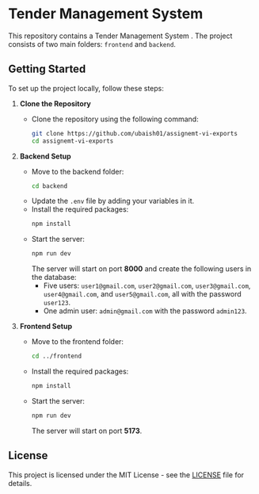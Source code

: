 # Tender Management System

This repository contains a Tender Management System . The project consists of two main folders: `frontend` and `backend`.

## Getting Started

To set up the project locally, follow these steps:

1. **Clone the Repository**
   - Clone the repository using the following command:
     ```bash
     git clone https://github.com/ubaish01/assignemt-vi-exports
     cd assignemt-vi-exports
     ```

2. **Backend Setup**
   - Move to the backend folder:
     ```bash
     cd backend
     ```
   - Update the `.env` file by adding your variables in it.
   - Install the required packages:
     ```bash
     npm install
     ```
   - Start the server:
     ```bash
     npm run dev
     ```
     The server will start on port **8000** and create the following users in the database:
     - Five users: `user1@gmail.com`, `user2@gmail.com`, `user3@gmail.com`, `user4@gmail.com`, and `user5@gmail.com`, all with the password `user123`.
     - One admin user: `admin@gmail.com` with the password `admin123`.

3. **Frontend Setup**
   - Move to the frontend folder:
     ```bash
     cd ../frontend
     ```
   - Install the required packages:
     ```bash
     npm install
     ```
   - Start the server:
     ```bash
     npm run dev
     ```
     The server will start on port **5173**.


## License

This project is licensed under the MIT License - see the [LICENSE](LICENSE) file for details.